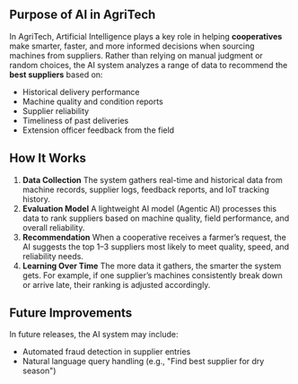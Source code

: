 ## Purpose of AI in AgriTech

In AgriTech, Artificial Intelligence plays a key role in helping **cooperatives** make smarter, faster, and more informed decisions when sourcing machines from suppliers.
Rather than relying on manual judgment or random choices, the AI system analyzes a range of data to recommend the **best suppliers** based on:

- Historical delivery performance
- Machine quality and condition reports
- Supplier reliability
- Timeliness of past deliveries
- Extension officer feedback from the field

## How It Works

1. **Data Collection**
   The system gathers real-time and historical data from machine records, supplier logs, feedback reports, and IoT tracking history.
2. **Evaluation Model**
   A lightweight AI model (Agentic AI) processes this data to rank suppliers based on machine quality, field performance, and overall reliability.
3. **Recommendation**
   When a cooperative receives a farmer’s request, the AI suggests the top 1–3 suppliers most likely to meet quality, speed, and reliability needs.
4. **Learning Over Time**
   The more data it gathers, the smarter the system gets. For example, if one supplier’s machines consistently break down or arrive late, their ranking is adjusted accordingly.

## Future Improvements

In future releases, the AI system may include:

- Automated fraud detection in supplier entries
- Natural language query handling (e.g., "Find best supplier for dry season")
